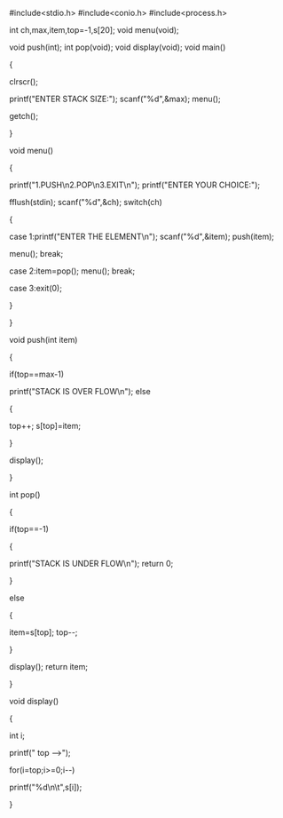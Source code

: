#include<stdio.h> #include<conio.h> #include<process.h>

int ch,max,item,top=-1,s[20]; void menu(void);

void push(int); int pop(void); void display(void); void main()

{

clrscr();

printf("ENTER STACK SIZE:"); scanf("%d",&max); menu();

getch();

}

void menu()

{

printf("1.PUSH\n2.POP\n3.EXIT\n"); printf("ENTER YOUR CHOICE:");

fflush(stdin); scanf("%d",&ch); switch(ch)

{

case 1:printf("ENTER THE ELEMENT\n"); scanf("%d",&item); push(item);

menu(); break;

case 2:item=pop(); menu(); break;

case 3:exit(0);

}

}

void push(int item)

{

if(top==max-1)

printf("STACK IS OVER FLOW\n"); else

{

top++; s[top]=item;

}

display();

}

int pop()

{

if(top==-1)

{

printf("STACK IS UNDER FLOW\n"); return 0;

}

else

{

item=s[top]; top--;

}

display(); return item;

 

}

void display()

{

int i;

printf(" top -->");

for(i=top;i>=0;i--)

printf("%d\n\t",s[i]);

}

